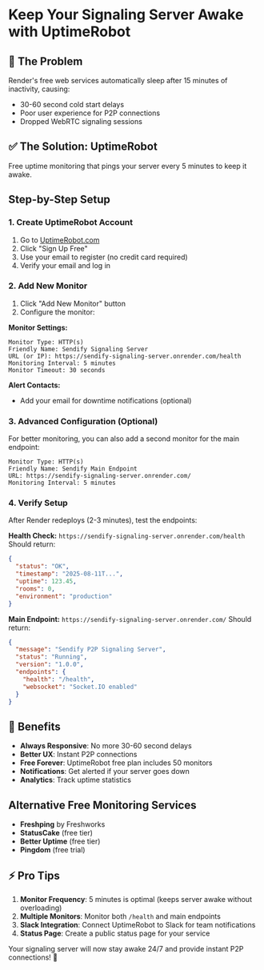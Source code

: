 # Keep Your Signaling Server Awake with UptimeRobot

## 🚨 The Problem
Render's free web services automatically sleep after 15 minutes of inactivity, causing:
- 30-60 second cold start delays
- Poor user experience for P2P connections
- Dropped WebRTC signaling sessions

## ✅ The Solution: UptimeRobot
Free uptime monitoring that pings your server every 5 minutes to keep it awake.

## Step-by-Step Setup

### 1. Create UptimeRobot Account
1. Go to [UptimeRobot.com](https://uptimerobot.com)
2. Click "Sign Up Free"
3. Use your email to register (no credit card required)
4. Verify your email and log in

### 2. Add New Monitor
1. Click "Add New Monitor" button
2. Configure the monitor:

**Monitor Settings:**
```
Monitor Type: HTTP(s)
Friendly Name: Sendify Signaling Server
URL (or IP): https://sendify-signaling-server.onrender.com/health
Monitoring Interval: 5 minutes
Monitor Timeout: 30 seconds
```

**Alert Contacts:**
- Add your email for downtime notifications (optional)

### 3. Advanced Configuration (Optional)
For better monitoring, you can also add a second monitor for the main endpoint:

```
Monitor Type: HTTP(s)
Friendly Name: Sendify Main Endpoint
URL: https://sendify-signaling-server.onrender.com/
Monitoring Interval: 5 minutes
```

### 4. Verify Setup
After Render redeploys (2-3 minutes), test the endpoints:

**Health Check:** `https://sendify-signaling-server.onrender.com/health`
Should return:
```json
{
  "status": "OK",
  "timestamp": "2025-08-11T...",
  "uptime": 123.45,
  "rooms": 0,
  "environment": "production"
}
```

**Main Endpoint:** `https://sendify-signaling-server.onrender.com/`
Should return:
```json
{
  "message": "Sendify P2P Signaling Server",
  "status": "Running",
  "version": "1.0.0",
  "endpoints": {
    "health": "/health",
    "websocket": "Socket.IO enabled"
  }
}
```

## 🎯 Benefits
- **Always Responsive**: No more 30-60 second delays
- **Better UX**: Instant P2P connections
- **Free Forever**: UptimeRobot free plan includes 50 monitors
- **Notifications**: Get alerted if your server goes down
- **Analytics**: Track uptime statistics

## Alternative Free Monitoring Services
- **Freshping** by Freshworks
- **StatusCake** (free tier)
- **Better Uptime** (free tier)
- **Pingdom** (free trial)

## ⚡ Pro Tips
1. **Monitor Frequency**: 5 minutes is optimal (keeps server awake without overloading)
2. **Multiple Monitors**: Monitor both `/health` and main endpoints
3. **Slack Integration**: Connect UptimeRobot to Slack for team notifications
4. **Status Page**: Create a public status page for your service

Your signaling server will now stay awake 24/7 and provide instant P2P connections! 🚀
